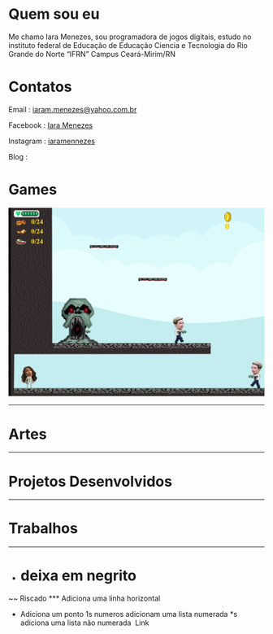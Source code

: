 # Quem sou eu

Me chamo Iara Menezes, sou programadora de jogos digitais, estudo no instituto federal de Educação de Educação Ciencia e Tecnologia do Rio Grande do Norte “IFRN” Campus Ceará-Mirim/RN

# Contatos

Email :  iaram.menezes@yahoo.com.br

Facebook : [Iara Menezes](https://www.facebook.com/iaramennezes)

Instagram : [iaramennezes]()

Blog : []()

# Games

[![](Jogo1.png)](https://iaramenezes.github.io/JogoOficial/)


***

# Artes

***

# Projetos Desenvolvidos

***

# Trabalhos

***

- # deixa em negrito
~~ Riscado
*** Adiciona uma linha horizontal
* Adiciona um ponto
1s numeros adicionam uma lista numerada
*s adiciona uma lista não numerada
![]() Link
